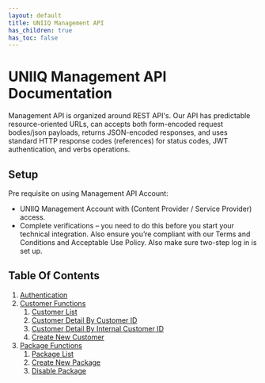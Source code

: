 ```yaml
---
layout: default
title: UNIIQ Management API
has_children: true
has_toc: false
---
```


# UNIIQ Management API Documentation

Management API is organized around REST API's. Our API has predictable resource-oriented URLs, can accepts both form-encoded request bodies/json payloads, returns JSON-encoded responses, and uses standard HTTP response codes (references) for status codes, JWT authentication, and verbs operations.

## Setup
Pre requisite on using Management API Account:
* UNIIQ Management Account with (Content Provider / Service Provider) access.
* Complete verifications – you need to do this before you start your technical integration. Also ensure you’re compliant with our Terms and Conditions and Acceptable Use Policy. Also make sure two-step log in is set up.

## Table Of Contents
1. [Authentication](authentication.md)
2. [Customer Functions](customer/index.md)
	1. [Customer List](customer/customer-list.md)
	2. [Customer Detail By Customer ID](customer/customer-by-id.md)
	3. [Customer Detail By Internal Customer ID](customer/customer-by-internal-id.md)
	4. [Create New Customer](customer/customer-create.md) 
3. [Package Functions](package/index.md)
	1. [Package List]()
	2. [Create New Package]()
	3. [Disable Package]() 

